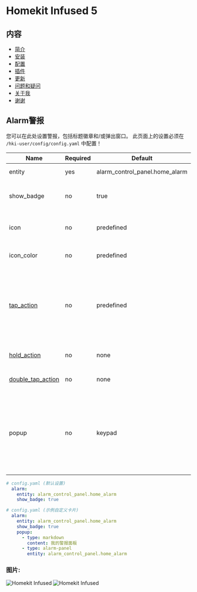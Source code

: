 # Homekit Infused 5

## 内容
- [简介](index.md)
- [安装](installation.md)
- [配置](configuration.md)
- [插件](addons.md)
- [更新](updates.md)
- [问题和疑问](issues.md)
- [关于我](about.md)
- [谢谢](thanks.md)

## Alarm警报

您可以在此处设置警报，包括标题徽章和/或弹出窗口。 此页面上的设置必须在 `/hki-user/config/config.yaml` 中配置！

| Name | Required | Default | Description |
|----------------------------------|-------------|----------------------|-----------------------------------------------------------------------------------------------------------------------------------------------------------------------------------|
| entity | yes | alarm_control_panel.home_alarm | Sets the alarm entity used |
| show_badge | no | true | Choose whether to show or hide the alarm badge in the header |
| icon | no | predefined | Set your own alarm icon, this accepts [JS templates](https://github.com/custom-cards/button-card#javascript-templates) |
| icon_color | no | predefined | Set your own icon color, this accepts [JS templates](https://github.com/custom-cards/button-card#javascript-templates) |
| [tap_action](https://github.com/custom-cards/button-card#Action) | no | predefined | Set a custom tap_action, see [actions](https://github.com/custom-cards/button-card#Action) for more information, if you set a tap_action the default popup will no longer work and be replaced by this action instead |
| [hold_action](https://github.com/custom-cards/button-card#Action) | no | none | Set a custom hold_action, see [actions](https://github.com/custom-cards/button-card#Action) |
| [double_tap_action](https://github.com/custom-cards/button-card#Action) | no | none | Set a custom double_tap_action, see [actions](https://github.com/custom-cards/button-card#Action) |
| popup | no | keypad | Design your own popup when clicking this badge (*Note: Will not work if tap_action is defined!*), this must be a list of cards! If ommitted it will show a keypad instead |

```yaml
# config.yaml (默认设置)
  alarm:
    entity: alarm_control_panel.home_alarm
    show_badge: true
```
```yaml
# config.yaml (示例自定义卡片)
  alarm:
    entity: alarm_control_panel.home_alarm
    show_badge: true
    popup:
      - type: markdown
        content: 我的警报面板
      - type: alarm-panel
        entity: alarm_control_panel.home_alarm
```

### 图片:

![Homekit Infused](../images/hki-alarm-2.png)
![Homekit Infused](../images/hki-alarm-1.png)
